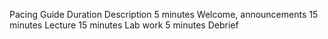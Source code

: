 Pacing Guide
Duration
Description
5 minutes
Welcome, announcements
15 minutes
Lecture
15 minutes
Lab work
5 minutes
Debrief

